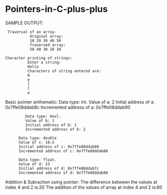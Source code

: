 # Pointers-in-C-plus-plus

SAMPLE OUTPUT:

     Traversal of an array-
               Original array:
               10 20 30 40 50 
               Traversed array:
               50 40 30 20 10 

    Character printing of strings:
              Enter a string:
              Hello 
              Characters of string entered are:
              H
              e
              l
              l
              o

   Basic pointer arithematic:
             Data type: int.
             Value of a: 2
             Initial address of a: 0x7ffe08ddab8c
             Incremented address of a: 0x7ffe08ddab90

             Data type: bool.
             Value of b: 1
             Initial address of b: 1
             Incremented address of b: 2

          Data type: double
          Value of c: 10.5
          Initial address of c: 0x7ffe08ddab80
          Incremented address of c: 0x7ffe08ddab88

          Data type: float.
          Value of d: 23
          Initial address of d: 0x7ffe08ddab7c
          Incremented address of d: 0x7ffe08ddab80

 Addition & Subraction using pointer:
         The difference between the values at index 4 and 2 is:20
         The addition of the values of array at index 4 and 2 is:80

              
